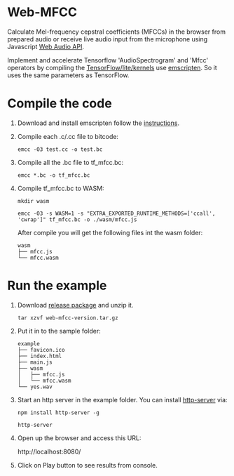 # Web-MFCC

Calculate Mel-frequency cepstral coefficients (MFCCs) in the browser from prepared audio or receive live audio input from the microphone using Javascript [Web Audio API](https://github.com/WebAudio/web-audio-api).

Implement and accelerate Tensorflow 'AudioSpectrogram' and 'Mfcc' operators by compiling the [TensorFlow/lite/kernels](https://github.com/tensorflow/tensorflow/tree/master/tensorflow/lite/kernels) use [emscripten](emscripten.org). So it uses the same parameters as TensorFlow.


# Compile the code

1. Download and install emscripten follow the [instructions](https://emscripten.org/docs/getting_started/downloads.html#installation-instructions).

2. Compile each .c/.cc file to bitcode:
    ```
    emcc -O3 test.cc -o test.bc
    ```
3. Compile all the .bc file to tf_mfcc.bc:
    ```
    emcc *.bc -o tf_mfcc.bc
    ```
4. Compile tf_mfcc.bc to WASM:
    ```
    mkdir wasm

    emcc -O3 -s WASM=1 -s "EXTRA_EXPORTED_RUNTIME_METHODS=['ccall', 'cwrap']" tf_mfcc.bc -o ./wasm/mfcc.js
    ```
    After compile you will get the following files int the wasm folder:
    ```
    wasm
    ├── mfcc.js
    └── mfcc.wasm
    ```

# Run the example
1. Download [release package](https://github.com/miaobin/web-mfcc/releases) and unzip it.
    ```
    tar xzvf web-mfcc-version.tar.gz
    ```

2. Put it in to the sample folder:
    ```
    example
    ├── favicon.ico
    ├── index.html
    ├── main.js
    ├── wasm
    │   ├── mfcc.js
    │   └── mfcc.wasm
    └── yes.wav
    ```

3. Start an http server in the example folder. You can install [http-server](https://github.com/indexzero/http-server) via:
    ```
    npm install http-server -g

    http-server
    ```
4. Open up the browser and access this URL:
    
    http://localhost:8080/

5. Click on Play button to see results from console.
